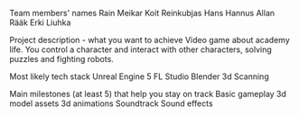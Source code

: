 Team members' names
Rain Meikar
Koit Reinkubjas
Hans Hannus
Allan Rääk
Erki Liuhka

Project description - what you want to achieve
Video game about academy life. You control a character and interact with other characters, solving puzzles
and fighting robots.

Most likely tech stack
Unreal Engine 5
FL Studio
Blender
3d Scanning

Main milestones (at least 5) that help you stay on track
Basic gameplay
3d model assets
3d animations
Soundtrack
Sound effects